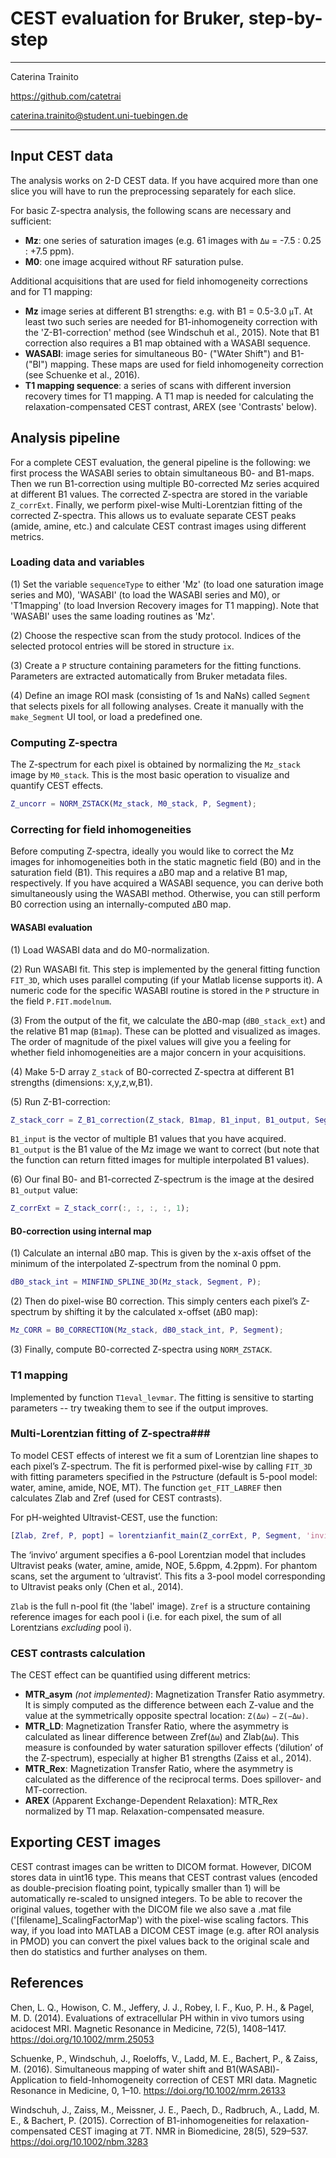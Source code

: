 CEST evaluation for Bruker, step-by-step
====

----------


Caterina Trainito

https://github.com/catetrai

caterina.trainito@student.uni-tuebingen.de


----------


## Input CEST data ##

The analysis works on 2-D CEST data. If you have acquired more than one slice you will have to run the preprocessing separately for each slice.

For basic Z-spectra analysis, the following scans are necessary and sufficient:

 - **Mz**: one series of saturation images (e.g. 61 images with $\mathtt{\Delta\omega}$ = -7.5 : 0.25 : +7.5 ppm).
 - **M0**: one image acquired without RF saturation pulse.
 
Additional acquisitions that are used for field inhomogeneity corrections and for T1 mapping:

 - **Mz** image series at different B1 strengths: e.g. with B1 = 0.5-3.0 $\mathtt{\mu}$T. At least two such series are needed for B1-inhomogeneity correction with the 'Z-B1-correction' method (see Windschuh et al., 2015). Note that B1 correction also requires a B1 map obtained with a WASABI sequence.
 - **WASABI**: image series for simultaneous B0- ("WAter Shift") and B1- ("BI") mapping. These maps are used for field inhomogeneity correction (see Schuenke et al., 2016).
 - **T1 mapping sequence**: a series of scans with different
inversion recovery times for T1 mapping. A T1 map is needed for calculating the relaxation-compensated CEST contrast, AREX (see 'Contrasts' below).

## Analysis pipeline ##

For a complete CEST evaluation, the general pipeline is the following: we first process the WASABI series to obtain simultaneous B0- and B1-maps. Then we run B1-correction using multiple B0-corrected Mz series acquired at different B1 values. The corrected Z-spectra are stored in the variable `Z_corrExt`. Finally, we perform pixel-wise Multi-Lorentzian fitting of the corrected Z-spectra. This allows us to evaluate separate CEST peaks (amide, amine, etc.) and calculate CEST contrast images using different metrics.

### Loading data and variables ###
(1) Set the variable `sequenceType` to either 'Mz' (to load one saturation image series and M0), 'WASABI' (to load the WASABI series and M0), or 'T1mapping' (to load Inversion Recovery images for T1 mapping). Note that 'WASABI' uses the same loading routines as 'Mz'.

(2) Choose the respective scan from the study protocol. Indices of the selected protocol entries will be stored in structure `ix`.

(3) Create a `P` structure containing parameters for the fitting functions. Parameters are extracted automatically from Bruker metadata files.

(4) Define an image ROI mask (consisting of 1s and NaNs) called `Segment` that selects pixels for all following analyses. Create it manually with the `make_Segment` UI tool, or load a predefined one.

### Computing Z-spectra ###
The Z-spectrum for each pixel is obtained by normalizing the `Mz_stack` image by `M0_stack`. This is the most basic operation to visualize and quantify CEST effects.
```matlab
Z_uncorr = NORM_ZSTACK(Mz_stack, M0_stack, P, Segment);
```

### Correcting for field inhomogeneities ###

Before computing Z-spectra, ideally you would like to correct the Mz images for inhomogeneities both in the static magnetic field (B0) and in the saturation field (B1). This requires a $\mathtt{\Delta}$B0 map and a relative B1 map, respectively.  If you have acquired a WASABI sequence, you can derive both simultaneously using the WASABI method. Otherwise, you can still perform B0 correction using an internally-computed $\mathtt{\Delta}$B0 map.

#### WASABI evaluation ####
(1) Load WASABI data and do M0-normalization.

(2) Run WASABI fit. This step is implemented by the general fitting function `FIT_3D`, which uses parallel computing (if your Matlab license supports it). A numeric code for the specific WASABI routine is stored in the `P` structure in the field `P.FIT.modelnum`.

(3) From the output of the fit, we calculate the $\mathtt{\Delta}$B0-map (`dB0_stack_ext`) and the relative B1 map (`B1map`). These can be plotted and visualized as images. The order of magnitude of the pixel values will give you a feeling for whether field inhomogeneities are a major concern in your acquisitions.

(4) Make 5-D array `Z_stack` of B0-corrected Z-spectra at different B1 strengths (dimensions: x,y,z,w,B1). 

(5) Run Z-B1-correction:
```matlab
Z_stack_corr = Z_B1_correction(Z_stack, B1map, B1_input, B1_output, Segment, 'linear');
```

   `B1_input` is the vector of multiple B1 values that you have acquired. `B1_output` is the B1 value of the Mz image we want to correct (but note that the function can return fitted images for multiple interpolated B1 values).
   
(6) Our final B0- and B1-corrected Z-spectrum is the image at the desired `B1_output` value:
```matlab
Z_corrExt = Z_stack_corr(:, :, :, :, 1);
```

#### B0-correction using internal map ####

(1) Calculate an internal $\mathtt{\Delta}$B0 map. This is given by the x-axis offset of the minimum of the interpolated Z-spectrum from the nominal 0 ppm.
```matlab
dB0_stack_int = MINFIND_SPLINE_3D(Mz_stack, Segment, P);
```
(2)  Then do pixel-wise B0 correction. This simply centers each pixel’s Z-spectrum by shifting it by the calculated x-offset ($\mathtt{\Delta}$B0 map):
```matlab
Mz_CORR = B0_CORRECTION(Mz_stack, dB0_stack_int, P, Segment);
```
(3) Finally, compute B0-corrected Z-spectra using `NORM_ZSTACK`.

### T1 mapping ###
Implemented by function `T1eval_levmar`. The fitting is sensitive to starting parameters -- try tweaking them to see if the output improves.

### Multi-Lorentzian fitting of Z-spectra###

To model CEST effects of interest we fit a sum of Lorentzian line shapes to each pixel’s Z-spectrum. The fit is performed pixel-wise by calling `FIT_3D` with fitting parameters specified in the `P`structure (default is 5-pool model: water, amine, amide, NOE, MT). The function `get_FIT_LABREF` then calculates Zlab and Zref (used for CEST contrasts).

For pH-weighted Ultravist-CEST, use the function:
```matlab
[Zlab, Zref, P, popt] = lorentzianfit_main(Z_corrExt, P, Segment, 'invivo');
```
The ‘invivo’ argument specifies a 6-pool Lorentzian model that includes Ultravist peaks (water, amine, amide, NOE, 5.6ppm, 4.2ppm). For phantom scans, set the argument to ‘ultravist’. This fits a 3-pool model corresponding to Ultravist peaks only (Chen et al., 2014).

`Zlab` is the full n-pool fit (the 'label' image). `Zref` is a structure containing reference images for each pool i (i.e. for each pixel, the sum of all Lorentzians _excluding_ pool i).

### CEST contrasts calculation ###

The CEST effect can be quantified using different metrics:

 - **MTR_asym** _(not implemented)_: Magnetization Transfer Ratio asymmetry. It is simply computed as the difference between each Z-value and the value at the symmetrically opposite spectral location: $\mathtt{Z(\Delta\omega) - Z(-\Delta\omega)}$.
 - **MTR_LD**: Magnetization Transfer Ratio, where the asymmetry is calculated as linear difference between Zref($\mathtt{\Delta\omega}$) and Zlab($\mathtt{\Delta\omega}$). This measure is confounded by water saturation spillover effects (‘dilution’ of the Z-spectrum), especially at higher B1 strengths (Zaiss et al., 2014).
 - **MTR_Rex**: Magnetization Transfer Ratio, where the asymmetry is calculated as the difference of the reciprocal terms. Does spillover- and MT-correction.
 - **AREX** (Apparent Exchange-Dependent Relaxation): MTR_Rex normalized by T1 map. Relaxation-compensated measure.

## Exporting CEST images ##
CEST contrast images can be written to DICOM format. However, DICOM stores data in uint16 type. This means that CEST contrast values (encoded as double-precision floating point, typically smaller than 1) will be automatically re-scaled to unsigned integers. To be able to recover the original values, together with the DICOM file we also save a .mat file ('[filename]_ScalingFactorMap') with the pixel-wise scaling factors. This way, if you load into MATLAB a DICOM CEST image (e.g. after ROI analysis in PMOD) you can convert the pixel values back to the original scale and then do statistics and further analyses on them.

## References ##
Chen, L. Q., Howison, C. M., Jeffery, J. J., Robey, I. F., Kuo, P. H., & Pagel, M. D. (2014). Evaluations of extracellular PH within in vivo tumors using acidocest MRI. Magnetic Resonance in Medicine, 72(5), 1408–1417. https://doi.org/10.1002/mrm.25053

Schuenke, P., Windschuh, J., Roeloffs, V., Ladd, M. E., Bachert, P., & Zaiss, M. (2016). Simultaneous mapping of water shift and B1(WASABI)-Application to field-Inhomogeneity correction of CEST MRI data. Magnetic Resonance in Medicine, 0, 1–10. https://doi.org/10.1002/mrm.26133

Windschuh, J., Zaiss, M., Meissner, J. E., Paech, D., Radbruch, A., Ladd, M. E., & Bachert, P. (2015). Correction of B1-inhomogeneities for relaxation-compensated CEST imaging at 7T. NMR in Biomedicine, 28(5), 529–537. https://doi.org/10.1002/nbm.3283